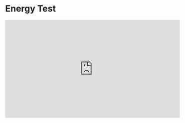 # Energy Test

<iframe width="560" height="315" src="https://www.youtube.com/embed/gCoKGUTok50" frameborder="0" allowfullscreen></iframe>
